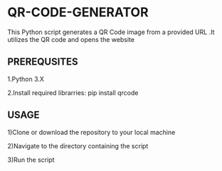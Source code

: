 
# QR-CODE-GENERATOR 

This Python script generates a QR Code image from a provided URL .It utilizes the QR code and opens the website

## PREREQUSITES

1.Python 3.X

2.Install required librarries: pip install qrcode

## USAGE

1)Clone or download the repository to your local machine

2)Navigate to the directory containing the script

3)Run the script
